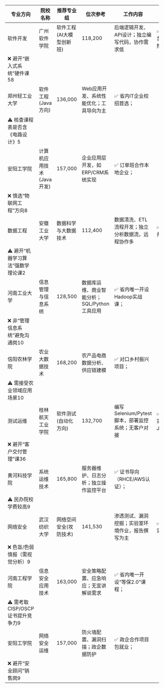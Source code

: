 | 专业方向                    | 院校名称            | 推荐专业组          | 位次参考                        | 工作内容                             | 特别注意事项                  |
|-------------------------|-----------------|----------------|-----------------------------|----------------------------------|-------------------------|
| 软件开发                    | 广州软件学院          | 软件工程(AI大模型创新班) | 118,200                     | 后端逻辑开发、API设计；独立编写代码，协作需求低        | ✅ 校企合作班含百度实习内推；         |
| ❌ 避开“嵌入式系统”硬件课58        |
| 郑州轻工业大学                 | 软件工程(Java方向)    | 136,000        | Web应用开发、系统性能优化；工具导向为主       | ✅ 省内IT企业校招首选；                    |
| ⚠️ 核查课程表是否含《电路设计》5      |
| 安阳工学院                   | 计算机应用技术(Java开发) | 157,000        | 企业应用层开发，如ERP/CRM系统实现        | ✅ 订单班合作本地企业；                     |
| ❌ 慎选“物联网工程”方向8          |
| 数据工程                    | 安徽工业大学          | 数据科学与大数据技术     | 112,400                     | 数据清洗、ETL流程开发；独立分析数据流，远程协作多       | ✅ 与科大讯飞共建实验室；           |
| ⚠️ 避开“机器学习算法”强数学理论课2    |
| 河南工业大学                  | 信息管理与信息系统       | 128,500        | 数据库运维、商业智能分析；SQL/Python工具应用 | ✅ 省内唯一开设Hadoop实战课；               |
| ❌ 非“管理信息系统”避免沟通岗10      |
| 信阳农林学院                  | 农业大数据技术         | 168,200        | 农产品电商数据分析、供应链建模             | ✅ 对口乡村振兴项目；                      |
| ⚠️ 需接受农业领域应用场景10        |
| 测试运维                    | 桂林航天工业学院        | 软件测试(自动化方向)    | 132,700                     | 编写Selenium/Pytest脚本，部署监控系统；无客户对接 | ✅ 大湾区企业实训覆盖Jenkins/K8S； |
| ❌ 避开“客户交付管理”课36         |
| 黄河科技学院                  | 系统运维技术          | 165,800        | 服务器维护、日志分析；独立操作监控平台         | ✅ 证书导向（RHCE/AWS认证）；              |
| ⚠️ 民办院校学费较高9            |
| 网络安全                    | 武汉纺织大学          | 网络空间安全(攻防技术)   | 141,530                     | 渗透测试、漏洞挖掘；实验室环境作业，报告撰写为主         | ✅ 湖北省重点实验室；             |
| ❌ 色盲/色弱慎报（需视觉分析）9       |
| 河南工程学院                  | 信息安全应用技术        | 163,000        | 安全策略配置、应急响应；无宣讲解说需求         | ✅ 省内唯一开设“等保2.0”课程；               |
| ⚠️ 需考取CISP/OSCP证书提升竞争力9 |
| 安阳工学院                   | 网络安全运维          | 157,000        | 防火墙配置、漏洞扫描；政企数据防护           | ✅ 政企合作项目包就业；                     |
| ❌ 避开“安全顾问”销售岗9          |
